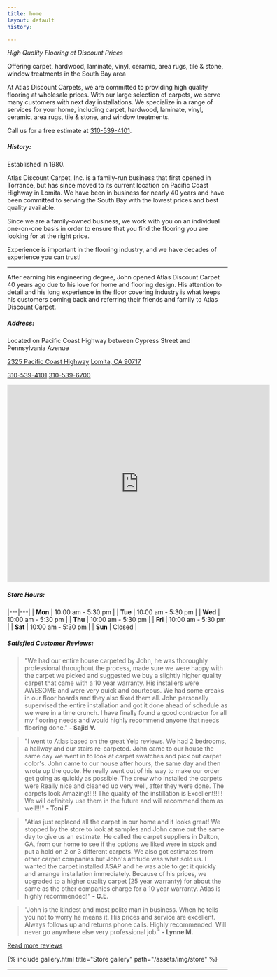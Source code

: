 ```yaml
---
title: home
layout: default
history: 

---
```

*High Quality Flooring at Discount Prices*

Offering carpet, hardwood, laminate, vinyl, ceramic, area rugs, tile & stone, window treatments in the South Bay area

At Atlas Discount Carpets, we are committed to providing high quality flooring at wholesale prices. With our large selection of carpets, we serve many customers with next day installations. We specialize in a range of services for your home, including carpet, hardwood, laminate, vinyl, ceramic, area rugs, tile & stone, and window treatments.

Call us for a free estimate at [310-539-4101](tel:310-539-4101).

##### History:

Established in 1980.

Atlas Discount Carpet, Inc. is a family-run business that first opened in Torrance, but has since moved to its current location on Pacific Coast Highway in Lomita. We have been in business for nearly 40 years and have been committed to serving the South Bay with the lowest prices and best quality available.

Since we are a family-owned business, we work with you on an individual one-on-one basis in order to ensure that you find the flooring you are looking for at the right price.

Experience is important in the flooring industry, and we have decades of experience you can trust!

---

After earning his engineering degree, John opened Atlas Discount Carpet 40 years ago due to his love for home and flooring design. His attention to detail and his long experience in the floor covering industry is what keeps his customers coming back and referring their friends and family to Atlas Discount Carpet.

##### Address:

Located on Pacific Coast Highway between Cypress Street and Pennsylvania Avenue

[2325 Pacific Coast Highway](https://goo.gl/maps/ZrGYXWpLgcJwhK9cA)
[Lomita, CA 90717](https://goo.gl/maps/ZrGYXWpLgcJwhK9cA)

[310-539-4101](tel:310-539-4101)
[310-539-6700](tel:310-539-6700)

<div class="iframeWrap storeMap">
    <iframe src="https://www.google.com/maps/embed?pb=!1m14!1m8!1m3!1d3315.8728964515954!2d-118.325764!3d33.7897803!3m2!1i1024!2i768!4f13.1!3m3!1m2!1s0x80dd4a428fffd635%3A0x36656178f08b045d!2sAtlas+Discount+Carpet+Inc!5e0!3m2!1sen!2sus!4v1561154478268!5m2!1sen!2sus" width="600" height="450" frameborder="0" style="border:0" allowfullscreen></iframe>
</div>

##### Store Hours:

|---|---|
| **Mon** | 10:00 am - 5:30 pm |
| **Tue** | 10:00 am - 5:30 pm |
| **Wed** | 10:00 am - 5:30 pm |
| **Thu** | 10:00 am - 5:30 pm |
| **Fri** | 10:00 am - 5:30 pm |
| **Sat** | 10:00 am - 5:30 pm |
| **Sun** | Closed |

##### Satisfied Customer Reviews:

> "We had our entire house carpeted by John, he was thoroughly professional throughout the process, made sure we were happy with the carpet we picked and suggested we buy a slightly higher quality carpet that came with a 10 year warranty. His installers were AWESOME and were very quick and courteous. We had some creaks in our floor boards and they also fixed them all. John personally supervised the entire installation and got it done ahead of schedule as we were in a time crunch. I have finally found a good contractor for all my flooring needs and would highly recommend anyone that needs flooring done." **- Sajid V.**

> "I went to Atlas based on the great Yelp reviews. We had 2 bedrooms, a hallway and our stairs re-carpeted. John came to our house the same day we went in to look at carpet swatches and pick out carpet color's. John came to our house after hours, the same day and then wrote up the quote. He really went out of his way to make our order get going as quickly as possible. The crew who installed the carpets were Really nice and cleaned up very well, after they were done. The carpets look Amazing!!!!! The quality of the instillation is Excellent!!!!! We will definitely use them in the future and will recommend them as well!!!" **- Toni F.**

> "Atlas just replaced all the carpet in our home and it looks great! We stopped by the store to look at samples and John came out the same day to give us an estimate. He called the carpet suppliers in Dalton, GA, from our home to see if the options we liked were in stock and put a hold on 2 or 3 different carpets. We also got estimates from other carpet companies but John's attitude was what sold us. I wanted the carpet installed ASAP and he was able to get it quickly and arrange installation immediately. Because of his prices, we upgraded to a higher quality carpet (25 year warranty) for about the same as the other companies charge for a 10 year warranty. Atlas is highly recommended!" **- C.E.**

> "John is the kindest and most polite man in business. When he tells you not to worry he means it. His prices and service are excellent. Always follows up and returns phone calls. Highly recommended. Will never go anywhere else very professional job." **- Lynne M.**

<a class="button" href="https://www.yelp.com/biz/atlas-discount-carpet-lomita-3" title="See more testimonials on our Yelp page">Read more reviews</a>

{% include gallery.html title="Store gallery" path="/assets/img/store" %}

---